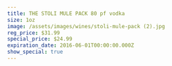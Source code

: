 ```yaml
---
title: THE STOLI MULE PACK 80 pf vodka
size: 1oz
image: /assets/images/wines/stoli-mule-pack (2).jpg
reg_price: $31.99
special_price: $24.99
expiration_date: 2016-06-01T00:00:00.000Z
show_special: true
---
```



